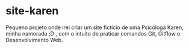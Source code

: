 # site-karen

Pequeno projeto onde irei criar um site fictício de uma Psicóloga Karen, minha namorada ;D , com o intuito de praticar comandos Git, Gitflow e Desenvolvimento Web. 
